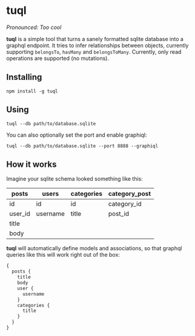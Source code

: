 # tuql

_Pronounced: Too cool_

**tuql** is a simple tool that turns a sanely formatted sqlite database into a graphql endpoint. It tries to infer relationships between objects, currently supporting `belongsTo`, `hasMany` and `belongsToMany`. Currently, only read operations are supported (no mutations).

## Installing

`npm install -g tuql`

## Using

`tuql --db path/to/database.sqlite`

You can also optionally set the port and enable graphiql:

`tuql --db path/to/database.sqlite --port 8888 --graphiql`

## How it works

Imagine your sqlite schema looked something like this:

| posts   | users    | categories | category_post |
| ------- | -------- | ---------- | ------------- |
| id      | id       | id         | category_id   | 
| user_id | username | title      | post_id       |
| title   |          |            |
| body    |          |            |

**tuql** will automatically define models and associations, so that graphql queries like this will work right out of the box:

```graphql
{
  posts {
    title
    body
    user {
      username
    }
    categories {
      title
    }
  }
}
```
